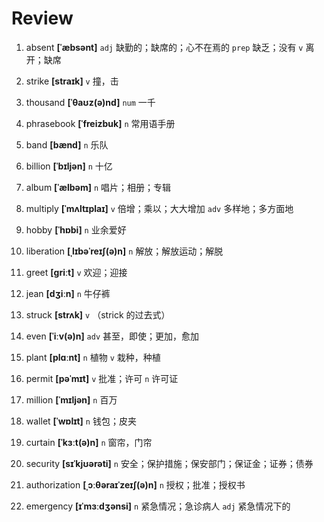 # Review
1. absent **[ˈæbsənt]** `adj` 缺勤的；缺席的；心不在焉的 `prep` 缺乏；没有 `v` 离开；缺席

2. strike **[straɪk]** `v` 撞，击

3. thousand **[ˈθaʊz(ə)nd]** `num` 一千

4. phrasebook **[ˈfreizbuk]** `n` 常用语手册

5. band **[bænd]** `n` 乐队

6. billion **[ˈbɪljən]** `n` 十亿

7. album **[ˈælbəm]** `n` 唱片；相册；专辑

8. multiply **[ˈmʌltɪplaɪ]** `v` 倍增；乘以；大大增加 `adv` 多样地；多方面地

9. hobby **[ˈhɒbi]** `n` 业余爱好

10. liberation **[ˌlɪbəˈreɪʃ(ə)n]** `n` 解放；解放运动；解脱

11. greet **[ɡriːt]** `v` 欢迎；迎接

12. jean **[dʒiːn]** `n` 牛仔裤

13. struck **[strʌk]** `v` （strick 的过去式）

14. even **[ˈiːv(ə)n]** `adv` 甚至，即使；更加，愈加

15. plant **[plɑːnt]** `n` 植物 `v` 栽种，种植

16. permit **[pəˈmɪt]** `v` 批准；许可 `n` 许可证

17. million **[ˈmɪljən]** `n` 百万

18. wallet **[ˈwɒlɪt]** `n` 钱包；皮夹

19. curtain **[ˈkɜːt(ə)n]** `n` 窗帘，门帘

20. security **[sɪˈkjʊərəti]** `n` 安全；保护措施；保安部门；保证金；证券；债券

21. authorization **[ˌɔːθəraɪˈzeɪʃ(ə)n]** `n` 授权；批准；授权书

22. emergency **[ɪˈmɜːdʒənsi]** `n` 紧急情况；急诊病人 `adj` 紧急情况下的

